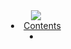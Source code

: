 <header>
<!--   <style>
    .logo {
      height: 5%;
      max-width: 20%;
    }
  </style> -->

  <navbar type="dark">
    <a slot="brand" href="{{baseUrl}}/index.html" title="Dynamaker Guide" class="navbar-brand"><img src="{{ baseUrl }}/Contents/Images/Dynamaker%20Guide%20Logo.png" class="logo"></a>
    <li><a href="{{baseUrl}}/mainPg.html" class="nav-link DynamixTxtContainer">Contents</a></li>
    <li slot="right">
      <form class="navbar-form">
        <searchbar :data="searchData" placeholder="Search" :on-hit="searchCallback" menu-align-right></searchbar>
      </form>
    </li>
  </navbar>
</header>
